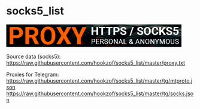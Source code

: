 # socks5_list
[<img src="img/proxies.gif">](https://mod.ovh/proxy)

Source data (socks5): https://raw.githubusercontent.com/hookzof/socks5_list/master/proxy.txt

Proxies for Telegram:  
https://raw.githubusercontent.com/hookzof/socks5_list/master/tg/mtproto.json
https://raw.githubusercontent.com/hookzof/socks5_list/master/tg/socks.json
